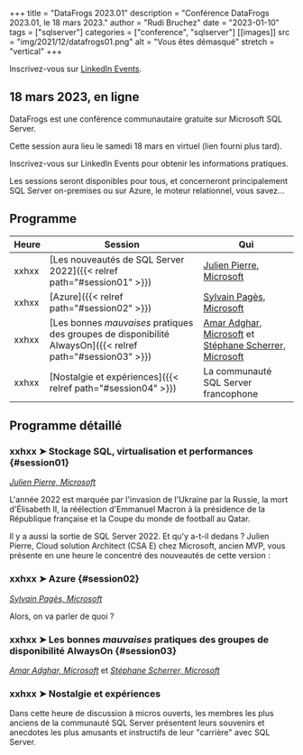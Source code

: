 +++
title = "DataFrogs 2023.01"
description = "Conférence DataFrogs 2023.01, le 18 mars 2023."
author = "Rudi Bruchez"
date = "2023-01-10"
tags = ["sqlserver"]
categories = ["conference", "sqlserver"]
[[images]]
  src = "img/2021/12/datafrogs01.png"
  alt = "Vous êtes démasqué"
  stretch = "vertical"
+++

Inscrivez-vous sur [LinkedIn Events](https://www.linkedin.com/events/datafrogs2023-017018305962641874944/).

<!--more-->

## 18 mars 2023, en ligne

DataFrogs est une conférence communautaire gratuite sur Microsoft SQL Server.

Cette session aura lieu le samedi 18 mars en virtuel (lien fourni plus tard).

Inscrivez-vous sur LinkedIn Events pour obtenir les informations pratiques.

Les sessions seront disponibles pour tous, et concerneront principalement SQL Server on-premises ou sur Azure, le moteur relationnel, vous savez... 

## Programme

Heure | Session | Qui |
-------- | ------ | ------ |
xxhxx | [Les nouveautés de SQL Server 2022]({{< relref path="#session01" >}}) | [Julien Pierre, Microsoft](https://www.linkedin.com/in/julien-pierre-15782127/) 
xxhxx | [Azure]({{< relref path="#session02" >}}) | [Sylvain Pagès, Microsoft](https://www.linkedin.com/in/sylvain-pag%C3%A8s-2b5170107/)
xxhxx | [Les bonnes _mauvaises_ pratiques des groupes de disponibilité AlwaysOn]({{< relref path="#session03" >}}) | [Amar Adghar, Microsoft]() et [Stéphane Scherrer, Microsoft]() |
xxhxx | [Nostalgie et expériences]({{< relref path="#session04" >}}) | La communauté SQL Server francophone |
## Programme détaillé

### xxhxx &#10148; Stockage SQL, virtualisation et performances {#session01}

[_Julien Pierre, Microsoft_](https://www.linkedin.com/in/julien-pierre-15782127/)

L'année 2022 est marquée par l'invasion de l'Ukraine par la Russie, la mort d'Élisabeth II, 
la réélection d'Emmanuel Macron à la présidence de la République française et la Coupe du monde de football au Qatar.

Il y a aussi la sortie de SQL Server 2022. Et qu'y a-t-il dedans ? Julien Pierre, Cloud solution Architect (CSA E) chez Microsoft, ancien MVP, 
vous présente en une heure le concentré des nouveautés de cette version : 


### xxhxx &#10148; Azure {#session02}

[_Sylvain Pagès, Microsoft_](https://www.linkedin.com/in/sylvain-pag%C3%A8s-2b5170107/)

Alors, on va parler de quoi ?

### xxhxx &#10148; Les bonnes _mauvaises_ pratiques des groupes de disponibilité AlwaysOn {#session03}

[_Amar Adghar, Microsoft_]() et [_Stéphane Scherrer, Microsoft_]()

### xxhxx &#10148; Nostalgie et expériences

Dans cette heure de discussion à micros ouverts, les membres les plus anciens de la communauté SQL Server présentent leurs souvenirs et anecdotes les plus amusants et instructifs de leur "carrière" avec SQL Server.
